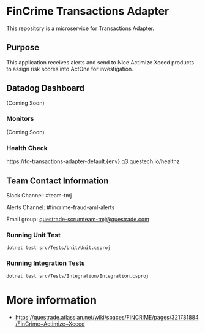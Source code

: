 # FinCrime Transactions Adapter

This repository is a microservice for Transactions Adapter.

## Purpose

This application receives alerts and send to Nice Actimize Xceed products to assign risk scores into ActOne for investigation.

## Datadog Dashboard

(Coming Soon)

### Monitors

(Coming Soon)

### Health Check

https://fc-transactions-adapter-default.{env}.q3.questech.io/healthz

## Team Contact Information

Slack Channel: #team-tmj

Alerts Channel: #fincrime-fraud-aml-alerts

Email group: questrade-scrumteam-tmj@questrade.com

### Running Unit Test

```
dotnet test src/Tests/Unit/Unit.csproj
```

### Running Integration Tests

```
dotnet test src/Tests/Integration/Integration.csproj
```

# More information

-   https://questrade.atlassian.net/wiki/spaces/FINCRIME/pages/321781884/FinCrime+Actimize+Xceed
